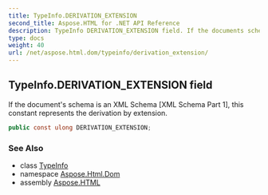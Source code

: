 ```yaml
---
title: TypeInfo.DERIVATION_EXTENSION
second_title: Aspose.HTML for .NET API Reference
description: TypeInfo DERIVATION_EXTENSION field. If the documents schema is an XML Schema XML Schema Part 1 this constant represents the derivation by extension
type: docs
weight: 40
url: /net/aspose.html.dom/typeinfo/derivation_extension/
---
```

## TypeInfo.DERIVATION_EXTENSION field

If the document's schema is an XML Schema [XML Schema Part 1], this constant represents the derivation by extension.

```csharp
public const ulong DERIVATION_EXTENSION;
```

### See Also

* class [TypeInfo](../)
* namespace [Aspose.Html.Dom](../../../aspose.html.dom/)
* assembly [Aspose.HTML](../../../)
